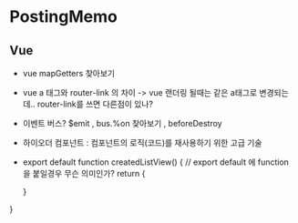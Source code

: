 # PostingMemo

## Vue 
- vue mapGetters 찾아보기 
- vue a 태그와 router-link 의 차이 -> vue 랜더링 될때는 같은 a태그로 변경되는데.. router-link를 쓰면 다른점이 있나?
- 이벤트 버스? $emit , bus.%on 찾아보기 , beforeDestroy 
- 하이오더 컴포넌트 : 컴포넌트의 로직(코드)를 재사용하기 위한 고급 기술 
- export default function createdListView() { // export default 에 function 을 붙일경우 무슨 의미인가? 
  return {
  
  
  }

}
